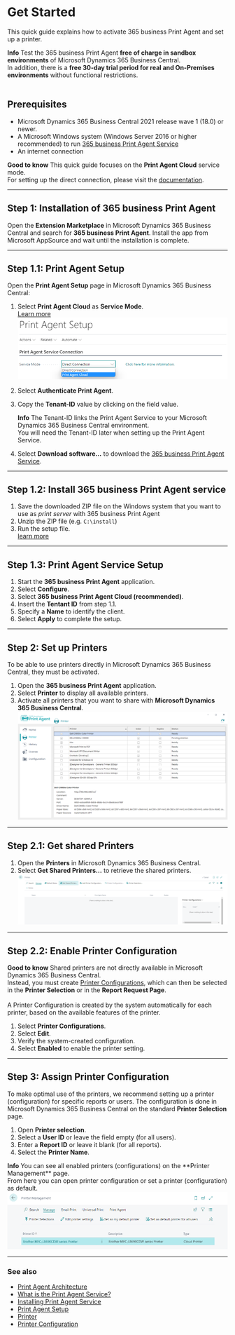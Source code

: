 # Get Started

This quick guide explains how to activate 365 business Print Agent and set up a printer.

<div class="alert alert-info">
 <i class="fa-duotone fa-solid fa-circle-info fa-xl"></i>
    <strong>Info</strong>
Test the 365 business Print Agent <strong>free of charge in sandbox environments</strong> of Microsoft Dynamics 365 Business Central. <br>
In addition, there is a <strong>free 30-day trial period for real and On-Premises environments</strong> without functional restrictions.
</div>
<br/>

## Prerequisites

 - Microsoft Dynamics 365 Business Central 2021 release wave 1 (18.0) or newer.
 - A Microsoft Windows system (Windows Server 2016 or higher recommended) to run [365 business Print Agent Service](print-agent-client-whatis.md) 
 - An internet connection 

<div class="alert alert-notice">
	<i class="fa-duotone fa-solid fa-lightbulb fa-xl"></i>
	<strong>Good to know</strong>
	This quick guide focuses on the <strong>Print Agent Cloud</strong> service mode.<br/>
	For setting up the direct connection, please visit the <a href="setup.md">documentation</a>.
</div>

---

## Step 1: Installation of 365 business Print Agent

Open the **Extension Marketplace** in Microsoft Dynamics 365 Business Central and search for **365 business Print Agent**.
Install the app from Microsoft AppSource and wait until the installation is complete.

---

## Step 1.1: Print Agent Setup

Open the **Print Agent Setup** page in Microsoft Dynamics 365 Business Central:

 1. Select **Print Agent Cloud** as **Service Mode**.<br/>
	[Learn more](print-agent-whatis.md#architecture)<br/>
	![Print Agent Setup - Service Mode Selection](/assets/images/365-business-print-agent/646d98fab6c688ad444f61f5397dce86873cda4a90db60986a40ba1eb3911ce9.png)
 2. Select **Authenticate Print Agent**.
 3. Copy the **Tenant-ID** value by clicking on the field value.
    
	<div class="alert alert-info">
		<i class="fa-duotone fa-solid fa-circle-info fa-xl"></i>
    <strong>Info</strong>
		The Tenant-ID links the Print Agent Service to your Microsoft Dynamics 365 Business Central environment.<br>
		You will need the Tenant-ID later when setting up the Print Agent Service.
    </div>
	
 4. Select **Download software...** to download the [365 business Print Agent Service](print-agent-client-whatis.md).

---

## Step 1.2: Install 365 business Print Agent service

 1. Save the downloaded ZIP file on the Windows system that you want to use as _print server_ with 365 business Print Agent
 2. Unzip the ZIP file (e.g. `C:\install`)
 3. Run the setup file.<br/>
	[learn more](print-agent-service-installation.md) 

---

## Step 1.3: Print Agent Service Setup

 1. Start the **365 business Print Agent** application.
 2. Select **Configure**.
 3. Select **365 business Print Agent Cloud (recommended)**.
 4. Insert the **Tentant ID** from step 1.1.
 5. Specify a **Name** to identify the client.
 6. Select **Apply** to complete the setup. 

---

## Step 2: Set up Printers

To be able to use printers directly in Microsoft Dynamics 365 Business Central, they must be activated.

 1. Open the **365 business Print Agent** application.
 2. Select **Printer** to display all available printers.
 3. Activate all printers that you want to share with **Microsoft Dynamics 365 Business Central**.
    ![Shared Printer](/assets/images/365-business-print-agent/ad01eb85658694c75716cb5dbce514bd3763fb94b48e505c0288c2bcf8638737.png)	

---

## Step 2.1: Get shared Printers

 1. Open the **Printers** in Microsoft Dynamics 365 Business Central.
 2. Select **Get Shared Printers...** to retrieve the shared printers.
    ![Printers page actions](/assets/images/365-business-print-agent/567d50c1f1eb153215a9880611e4bf22f762cf6e6899086d80325209fc99ce9a.png)

---

## Step 2.2: Enable Printer Configuration

<div class="alert alert-notice">
	<i class="ffa-duotone fa-solid fa-lightbulb fa-xl"></i>
    <strong>Good to know</strong>
	Shared printers are not directly available in Microsoft Dynamics 365 Business Central. <br>
	Instead, you must create <a href="printer-configuration.md">Printer Configurations</a>, which can then be selected in the <strong>Printer Selection</strong> or in the <strong>Report Request Page</strong>.<br><br/>
	A Printer Configuration is created by the system automatically for each printer, based on the available features of the printer.
</div>

 1. Select **Printer Configurations**.
 2. Select **Edit**.
 3. Verify the system-created configuration.
 4. Select **Enabled** to enable the printer setting.

---

## Step 3: Assign Printer Configuration

To make optimal use of the printers, we recommend setting up a printer (configuration) for specific reports or users.
The configuration is done in Microsoft Dynamics 365 Business Central on the standard **Printer Selection** page.

 1. Open **Printer selection**.  
 2. Select a **User ID** or leave the field empty (for all users).
 3. Enter a **Report ID** or leave it blank (for all reports).
 4. Select the **Printer Name**.
 
<div class="alert alert-info">
	<i class="fa-duotone fa-solid fa-circle-info fa-xl"></i>
    <strong>Info</strong>
	You can see all enabled printers (configurations) on the **Printer Management** page. <br>
	From here you can open printer configuration or set a printer (configuration) as default.<br>
	<img src="/assets/images/365-business-print-agent/f66b313410695f3a550f126155fc3b9d6abf9c663c5840e9d2c1887948fbfd41.png">
</div>

---

### See also

 - [Print Agent Architecture](print-agent-whatis.md#architecture)
 - [What is the Print Agent Service?](print-agent-client-whatis.md)
 - [Installing Print Agent Service](print-agent-service-installation.md)
 - [Print Agent Setup](setup.md)
 - [Printer](printer.md)
 - [Printer Configuration](printer-configuration.md)
